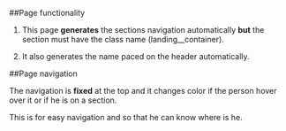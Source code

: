 

##Page functionality

1. This page **generates** the sections navigation automatically **but** the section must have the class name (landing__container).


1. It also generates the name paced on the header automatically.

##Page navigation

 The navigation is **fixed** at the top and it changes color if the person hover over it or if he is on a section.
 
 
This is for easy navigation and so that he can know where is he.

